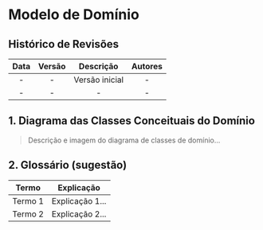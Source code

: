 # Modelo de Domínio

## Histórico de Revisões

| Data | Versão | Descrição | Autores |
| :--: | :----: | :-------: | :-----: |
| - | - | Versão inicial |  - |
| - | - | - |  - |

## 1. Diagrama das Classes Conceituais do Domínio

>Descrição e imagem do diagrama de classes de domínio...

## 2. Glossário (sugestão)

| Termo | Explicação |
| :---: | :--------: |
| Termo 1 | Explicação 1... |
| Termo 2 | Explicação 2... |
